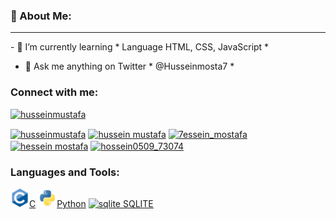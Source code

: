 <h3>💫 About Me:</h3>
<hr>
- 🌱 I’m currently learning * Language HTML, CSS, JavaScript *

- 💬 Ask me anything on Twitter * @Husseinmosta7 *


<h3 align="left">Connect with me:</h3>
<p align="left"> <a href="https://twitter.com/husseinmustafa" target="blank"><img src="https://img.shields.io/twitter/follow/husseinmustafa?logo=twitter&style=for-the-badge" alt="husseinmustafa" /></a> </p>

<p align="left">
<a href="https://twitter.com/husseinmustafa" target="blank"><img align="center" src="https://raw.githubusercontent.com/rahuldkjain/github-profile-readme-generator/master/src/images/icons/Social/twitter.svg" alt="husseinmustafa" height="30" width="40" /></a>
<a href="https://www.linkedin.com/feed/?trk=404_page" target="blank"><img align="center" src="https://raw.githubusercontent.com/rahuldkjain/github-profile-readme-generator/master/src/images/icons/Social/linked-in-alt.svg" alt="hussein mustafa" height="30" width="40" /></a>
<a href="https://instagram.com/7essein_mostafa" target="blank"><img align="center" src="https://raw.githubusercontent.com/rahuldkjain/github-profile-readme-generator/master/src/images/icons/Social/instagram.svg" alt="7essein_mostafa" height="30" width="40" /></a>
<a href="https://www.hackerrank.com/dashboard" target="blank"><img align="center" src="https://raw.githubusercontent.com/rahuldkjain/github-profile-readme-generator/master/src/images/icons/Social/hackerrank.svg" alt="hessein mostafa" height="30" width="40" /></a>
<a href="[https://discord.gg/hossein0509_73074](https://discord.com/channels/@me)" target="blank"><img align="center" src="https://raw.githubusercontent.com/rahuldkjain/github-profile-readme-generator/master/src/images/icons/Social/discord.svg" alt="hossein0509_73074" height="30" width="40" /></a>
</p>

<h3 align="left">Languages and Tools:</h3>

<p align="left"> <a href="https://www.cprogramming.com/" target="_blank" title="go to the C" rel="noreferrer">  <img src="https://raw.githubusercontent.com/devicons/devicon/master/icons/c/c-original.svg" alt="C" width="30" height="30"/>C</a>
    <a href="https://www.python.org" target="_blank" rel="noreferrer" title="go to the python"> <img src="https://raw.githubusercontent.com/devicons/devicon/master/icons/python/python-original.svg" alt="python" width="30" height="30"/>Python</a> 
    <a href="https://www.sqlite.org/" target="_blank" rel="noreferrer" title="go to the sqlite"><img src="https://www.vectorlogo.zone/logos/sqlite/sqlite-icon.svg" alt="sqlite" width="30" height="30"/> SQLITE</a>
